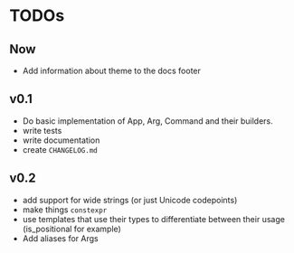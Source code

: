 # TODOs

## Now

- Add information about theme to the docs footer

## v0.1

- Do basic implementation of App, Arg, Command and their builders.
- write tests
- write documentation
- create `CHANGELOG.md`

## v0.2

- add support for wide strings (or just Unicode codepoints)
- make things `constexpr`
- use templates that use their types to differentiate between their usage
	(is_positional for example)
- Add aliases for Args

